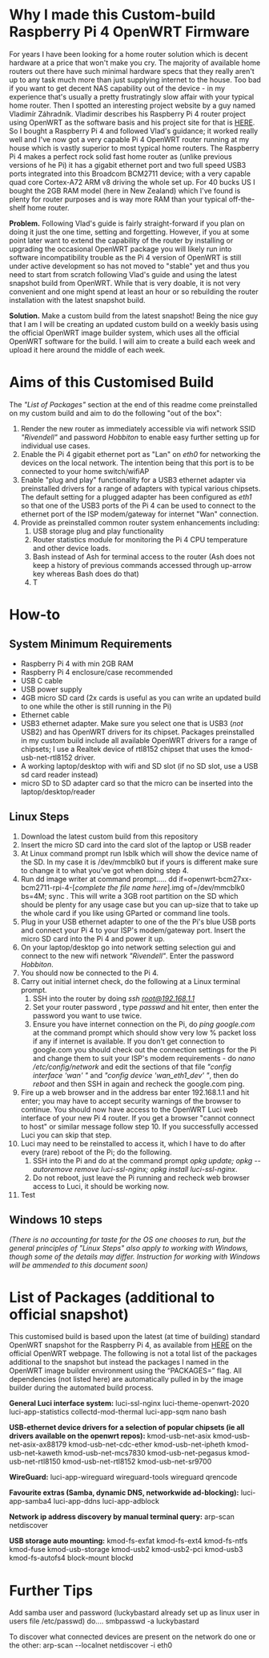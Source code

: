 # Why I made this Custom-build Raspberry Pi 4 OpenWRT Firmware

For years I have been looking for a home router solution which is decent hardware at a price that won't make you cry.  The majority of available home routers out there have such minimal hardware specs that they really aren't up to any task much more than just supplying internet to the house.   Too bad if you want to get decent NAS capability out of the device - in my experience that's usually a pretty frustratingly slow affair with your typical home router.  Then I spotted an interesting project website by a guy named Vladimír Záhradník.  Vladimir describes his Raspberry Pi 4 router project using OpenWRT as the software basis and his project site for that is [HERE](https://www.zahradnik.io/raspberry-pi-as-a-home-router "HERE").  So I bought a Raspberry Pi 4 and followed Vlad's guidance; it worked really well and I've now got a very capable Pi 4 OpenWRT router running at my house which is vastly superior to most typical home routers.  The Raspberry Pi 4 makes a perfect rock solid fast home router as (unlike previous versions of he Pi) it has a gigabit ethernet port and two full speed USB3 ports integrated into this Broadcom BCM2711 device; with a very capable quad core Cortex-A72 ARM v8 driving the whole set up.  For 40 bucks US I bought the 2GB RAM model (here in New Zealand) which I've found is plenty for router purposes and is way more RAM than your typical off-the-shelf home router.

**Problem.**  Following Vlad's guide is fairly straight-forward if you plan on doing it just the one time, setting and forgetting.  However, if you at some point later want to extend the capability of the router by installing or upgrading the occasional OpenWRT package you will likely run into software incompatibility trouble as the Pi 4 version of OpenWRT is still under active development so has not moved to "stable" yet and thus you need to start from scratch following Vlad's guide and using the latest snapshot build from OpenWRT.  While that is very doable, it is not very convenient and one might spend at least an hour or so rebuilding the router installation with the latest snapshot build.

**Solution.**  Make a custom build from the latest snapshot!  Being the nice guy that I am I will be creating an updated custom build on a weekly basis using the official OpenWRT image builder system, which uses all the official OpenWRT software for the build.  I will aim to create a build each week and upload it here around the middle of each week.

# Aims of this Customised Build
The *"List of Packages"* section at the end of this readme come preinstalled on my custom build and aim to do the following "out of the box":

1. Render the new router as immediately accessible via wifi network SSID *"Rivendell"* and password *Hobbiton* to enable easy further setting up for individual use cases.
2. Enable the Pi 4 gigabit ethernet port as "Lan" on *eth0* for networking the devices on the local network.  The intention being that this port is to be connected to your home switch/wifiAP
3. Enable "plug and play" functionality for a USB3 ethernet adapter via preinstalled drivers for a range of adapters with typical various chipsets.  The default setting for a plugged adapter has been configured as *eth1* so that one of the USB3 ports of the Pi 4 can be used to connect to the ethernet port of the ISP modem/gateway for internet "Wan" connection.
4. Provide as preinstalled common router system enhancements including:
    1. USB storage plug and play functionality
    2. Router statistics module for monitoring the Pi 4 CPU temperature and other device loads.
    3. Bash instead of Ash for terminal access to the router (Ash does not keep a history of previous commands accessed through up-arrow key whereas Bash does do that)
    4. T

# How-to
## System Minimum Requirements
 *  Raspberry Pi 4 with min 2GB RAM
 *  Raspberry Pi 4 enclosure/case recommended
 *  USB C cable
 *  USB power supply
 *  4GB micro SD card (2x cards is useful as you can write an updated build to one while the other is still running in the Pi)
 *  Ethernet cable
 *  USB3 ethernet adapter.  Make sure you select one that is USB3 (*not* USB2) and has OpenWRT drivers for its chipset.  Packages preinstalled in my custom build include all available OpenWRT drivers for a range of chipsets; I use a Realtek device of rtl8152 chipset that uses the kmod-usb-net-rtl8152 driver.
 *  A working laptop/desktop with wifi and SD slot (if no SD slot, use a USB sd card reader instead)
 *  micro SD to SD adapter card so that the micro can be inserted into the laptop/desktop/reader

## Linux Steps
1. Download the latest custom build from this repository
2. Insert the micro SD card into the card slot of the laptop or USB reader
3. At Linux command prompt run lsblk which will show the device name of the SD.  In my case it is /dev/mmcblk0 but if yours is different make sure to change it to what you've got when doing step 4.
4. Run dd image writer at command prompt..... dd if=openwrt-bcm27xx-bcm2711-rpi-4-[*complete the file name here*].img of=/dev/mmcblk0 bs=4M; sync .  This will write a 3GB root partition on the SD which should be plenty for any usage case but you can up-size that to take up the whole card if you like using GParted or command line tools.
5. Plug in your USB ethernet adapter to one of the the Pi's blue USB ports and connect your Pi 4 to your ISP's modem/gateway port.  Insert the micro SD card into the Pi 4 and power it up.
6. On your laptop/desktop go into network setting selection gui and connect to the new wifi network *"Rivendell"*.  Enter the password *Hobbiton*. 
7.  You should now be connected to the Pi 4.
8.  Carry out initial internet check, do the following at a Linux terminal prompt.
    1. SSH into the router by doing *ssh root@192.168.1.1*
    2. Set your router password , type *passwd* and hit enter, then enter the password you want to use twice.
    3. Ensure you have internet connection on the Pi, do *ping google.com* at the command prompt which should show very low % packet loss if any if internet is available.  If you don't get connection to google.com you should check out the connection settings for the Pi and change them to suit your ISP's modem requirements - do *nano /etc/config/network* and edit the sections of that file *"config interface 'wan' "* and *"config device 'wan_eth1_dev' "*, then do *reboot* and then SSH in again and recheck the google.com ping. 
9.  Fire up a web browser and in the address bar enter 192.168.1.1 and hit enter; you may have to accept security warnings of the browser to continue.  You should now have access to  the OpenWRT Luci web interface of your new Pi 4 router.  If you get a browser "cannot connect to host" or similar message follow step 10.  If you successfully accessed Luci you can skip that step.
10.  Luci may need to be reinstalled to access it, which I have to do after every (rare) reboot of the Pi; do the following.
     1. SSH into the Pi and do at the command prompt *opkg update; opkg --autoremove remove luci-ssl-nginx; opkg install luci-ssl-nginx*.
     2. Do not reboot, just leave the Pi running and recheck web browser access to Luci, it should be working now.
11.  Test

## Windows 10 steps
*(There is no accounting for taste for the OS one chooses to run, but the general principles of "Linux Steps" also apply to working with Windows, though some of the details may differ.  Instruction for working with Windows will be ammended to this document soon)*

# List of Packages (additional to official snapshot)
This customised build is based upon the latest (at time of building) standard OpenWRT snapshot for the Raspberry Pi 4, as available from [HERE](https://downloads.openwrt.org/snapshots/targets/bcm27xx/bcm2711/ "HERE") on the official OpenWRT webpage.  The following is not a total list of the packages additional to the snapshot but instead the packages I named in the OpenWRT image builder environment using the “PACKAGES=” flag. All dependencies (not listed here) are automatically pulled in by the image builder during the automated build process.

**General Luci interface system:**
luci-ssl-nginx luci-theme-openwrt-2020 luci-app-statistics collectd-mod-thermal luci-app-sqm nano bash

**USB-ethernet device drivers for a selection of popular chipsets (ie all drivers available on the openwrt repos):**
kmod-usb-net-asix kmod-usb-net-asix-ax88179 kmod-usb-net-cdc-ether kmod-usb-net-ipheth kmod-usb-net-kaweth kmod-usb-net-mcs7830 kmod-usb-net-pegasus kmod-usb-net-rtl8150 kmod-usb-net-rtl8152 kmod-usb-net-sr9700 

**WireGuard:**
luci-app-wireguard wireguard-tools wireguard qrencode

**Favourite extras (Samba, dynamic DNS, networkwide ad-blocking):**
luci-app-samba4 luci-app-ddns luci-app-adblock

**Network ip address discovery by manual terminal query:**
arp-scan netdiscover

**USB storage auto mounting:**
kmod-fs-exfat kmod-fs-ext4 kmod-fs-ntfs kmod-fuse kmod-usb-storage kmod-usb2 kmod-usb2-pci kmod-usb3 kmod-fs-autofs4 block-mount blockd

# Further Tips
Add samba user and password (luckybastard already set up as linux user in users file /etc/passwd) do....
smbpasswd -a luckybastard

To discover what connected devices are present on the network do one or the other:
arp-scan --localnet
netdiscover -i eth0
